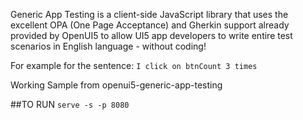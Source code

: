 Generic App Testing is a client-side JavaScript library that uses the excellent OPA (One Page Acceptance) and Gherkin support already provided by OpenUI5 to allow UI5 app developers to write entire test scenarios in English language - without coding!

For example for the sentence:
`I click on btnCount 3 times`

Working Sample from openui5-generic-app-testing


##TO RUN
`serve -s -p 8080`